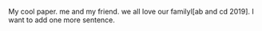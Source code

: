 My cool paper.
me and my friend.
we all love our familyl[ab and cd 2019].
I want to add one more sentence.
